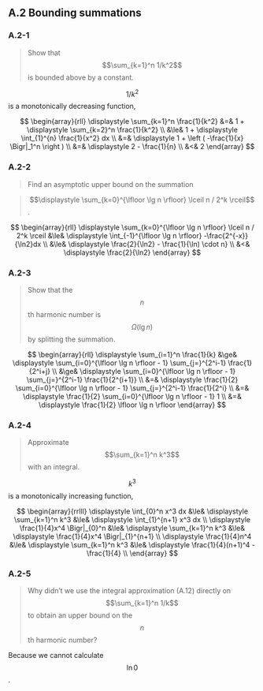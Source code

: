 ## A.2 Bounding summations

### A.2-1

> Show that $$\sum_{k=1}^n 1/k^2$$ is bounded above by a constant.

$$1/k^2$$ is a monotonically decreasing function,

$$
\begin{array}{rll}
\displaystyle \sum_{k=1}^n \frac{1}{k^2} &=& 1 + \displaystyle \sum_{k=2}^n \frac{1}{k^2} \\
&\le& 1 + \displaystyle \int_{1}^{n} \frac{1}{x^2} dx \\
&=& \displaystyle 1 + \left ( -\frac{1}{x} \Bigr|_1^n \right ) \\
&=& \displaystyle 2 - \frac{1}{n} \\
&<& 2
\end{array}
$$

### A.2-2

> Find an asymptotic upper bound on the summation

> $$\displaystyle \sum_{k=0}^{\lfloor \lg n \rfloor} \lceil n / 2^k \rceil$$.

$$
\begin{array}{rll}
\displaystyle \sum_{k=0}^{\lfloor \lg n \rfloor} \lceil n / 2^k \rceil &\le& \displaystyle \int_{-1}^{\lfloor \lg n \rfloor} -\frac{2^{-x}}{\ln2}dx \\
&\le& \displaystyle \frac{2}{\ln2} - \frac{1}{\ln) \cdot n} \\
&<& \displaystyle \frac{2}{\ln2}
\end{array}
$$

### A.2-3

> Show that the $$n$$th harmonic number is $$\Omega(\lg n)$$ by splitting the summation.

$$
\begin{array}{rll}
\displaystyle \sum_{i=1}^n \frac{1}{k} &\ge& \displaystyle \sum_{i=0}^{\lfloor \lg n \rfloor - 1} \sum_{j=}^{2^i-1} \frac{1}{2^i+j} \\
&\ge& \displaystyle \sum_{i=0}^{\lfloor \lg n \rfloor - 1} \sum_{j=}^{2^i-1} \frac{1}{2^{i+1}} \\
&=& \displaystyle \frac{1}{2} \sum_{i=0}^{\lfloor \lg n \rfloor - 1} \sum_{j=}^{2^i-1} \frac{1}{2^i} \\
&=& \displaystyle \frac{1}{2} \sum_{i=0}^{\lfloor \lg n \rfloor - 1} 1 \\
&=& \displaystyle \frac{1}{2} \lfloor \lg n \rfloor
\end{array}
$$

### A.2-4

> Approximate $$\sum_{k=1}^n k^3$$ with an integral.

$$k^3$$ is a monotonically increasing function,

$$
\begin{array}{rrlll}
\displaystyle \int_{0}^n x^3 dx &\le& \displaystyle \sum_{k=1}^n k^3 &\le& \displaystyle \int_{1}^{n+1} x^3 dx \\
\displaystyle \frac{1}{4}x^4 \Bigr|_{0}^n &\le& \displaystyle \sum_{k=1}^n k^3 &\le& \displaystyle \frac{1}{4}x^4 \Bigr|_{1}^{n+1} \\
\displaystyle \frac{1}{4}n^4 &\le& \displaystyle \sum_{k=1}^n k^3 &\le& \displaystyle \frac{1}{4}(n+1)^4 - \frac{1}{4} \\
\end{array}
$$

### A.2-5

> Why didn’t we use the integral approximation (A.12) directly on $$\sum_{k=1}^n 1/k$$ to obtain an upper bound on the $$n$$th harmonic number?

Because we cannot calculate $$\ln0$$.
